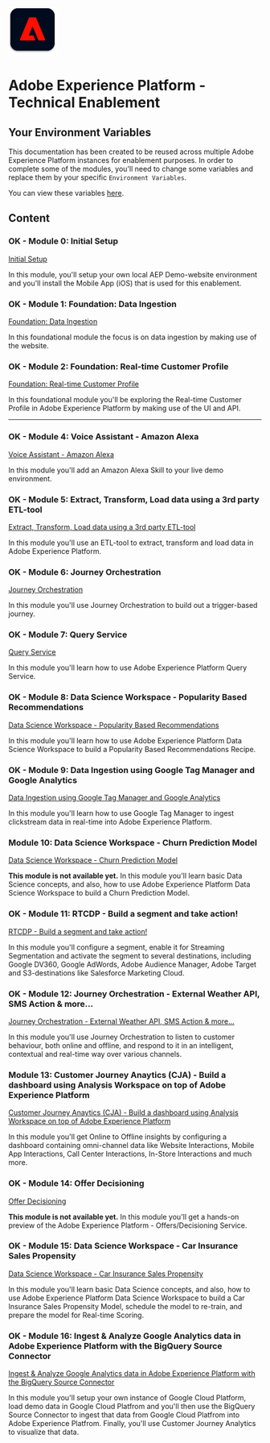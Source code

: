 
![Platform](./platformlogo.png)

# Adobe Experience Platform - Technical Enablement

## Your Environment Variables

This documentation has been created to be reused across multiple Adobe Experience Platform instances for enablement purposes.
In order to complete some of the modules, you'll need to change some variables and replace them by your specific ``Environment Variables``.

You can view these variables [here](./environment.md).

## Content

### OK - Module 0: Initial Setup

[Initial Setup](./modules/module0/README.md)

In this module, you'll setup your own local AEP Demo-website environment and you'll install the Mobile App (iOS) that is used for this enablement.

### OK - Module 1: Foundation: Data Ingestion

[Foundation: Data Ingestion](./modules/module1/README.md)

In this foundational module the focus is on data ingestion by making use of the website.

### OK - Module 2: Foundation: Real-time Customer Profile

[Foundation: Real-time Customer Profile](./modules/module2/README.md)

In this foundational module you'll be exploring the Real-time Customer Profile in Adobe Experience Platform by making use of the UI and API.

---

### OK - Module 4: Voice Assistant - Amazon Alexa

[Voice Assistant - Amazon Alexa](./modules/module4/README.md)

In this module you'll add an Amazon Alexa Skill to your live demo environment.

### OK - Module 5: Extract, Transform, Load data using a 3rd party ETL-tool

[Extract, Transform, Load data using a 3rd party ETL-tool](./modules/module5/README.md)

In this module you'll use an ETL-tool to extract, transform and load data in Adobe Experience Platform.

### OK - Module 6: Journey Orchestration

[Journey Orchestration](./modules/module6/README.md)

In this module you'll use Journey Orchestration to build out a trigger-based journey.

### OK - Module 7: Query Service

[Query Service](./modules/module7/README.md)

In this module you'll learn how to use Adobe Experience Platform Query Service.

### OK - Module 8: Data Science Workspace - Popularity Based Recommendations

[Data Science Workspace - Popularity Based Recommendations](./modules/module8/README.md)

In this module you'll learn how to use Adobe Experience Platform Data Science Workspace to build a Popularity Based Recommendations Recipe.

### OK - Module 9: Data Ingestion using Google Tag Manager and Google Analytics

[Data Ingestion using Google Tag Manager and Google Analytics](./modules/module9/README.md)

In this module you'll learn how to use Google Tag Manager to ingest clickstream data in real-time into Adobe Experience Platform.

### Module 10: Data Science Workspace - Churn Prediction Model

[Data Science Workspace - Churn Prediction Model](./modules/module10/README.md)

**This module is not available yet.** In this module you'll learn basic Data Science concepts, and also, how to use Adobe Experience Platform Data Science Workspace to build a Churn Prediction Model.

### OK - Module 11: RTCDP - Build a segment and take action!

[RTCDP - Build a segment and take action!](./modules/module11/README.md)

In this module you'll configure a segment, enable it for Streaming Segmentation and activate the segment to several destinations, including Google DV360, Google AdWords, Adobe Audience Manager, Adobe Target and S3-destinations like Salesforce Marketing Cloud.

### OK - Module 12: Journey Orchestration - External Weather API, SMS Action & more...

[Journey Orchestration - External Weather API, SMS Action & more...](./modules/module12/README.md)

In this module you'll use Journey Orchestration to listen to customer behaviour, both online and offline, and respond to it in an intelligent, contextual and real-time way over various channels.

### Module 13: Customer Journey Anaytics (CJA) - Build a dashboard using Analysis Workspace on top of Adobe Experience Platform

[Customer Journey Anaytics (CJA) - Build a dashboard using Analysis Workspace on top of Adobe Experience Platform](./modules/module13/README.md)

In this module you'll get Online to Offline insights by configuring a dashboard containing omni-channel data like Website Interactions, Mobile App Interactions, Call Center Interactions, In-Store Interactions and much more.

### OK - Module 14: Offer Decisioning

[Offer Decisioning](./modules/module14/README.md)

**This module is not available yet.** In this module you'll get a hands-on preview of the Adobe Experience Platform - Offers/Decisioning Service.

### OK - Module 15: Data Science Workspace - Car Insurance Sales Propensity

[Data Science Workspace - Car Insurance Sales Propensity](./modules/module15/README.md)

In this module you'll learn basic Data Science concepts, and also, how to use Adobe Experience Platform Data Science Workspace to build a Car Insurance Sales Propensity Model, schedule the model to re-train, and prepare the model for Real-time Scoring.

### OK - Module 16: Ingest & Analyze Google Analytics data in Adobe Experience Platform with the BigQuery Source Connector

[Ingest & Analyze Google Analytics data in Adobe Experience Platform with the BigQuery Source Connector](./modules/module16/README.md)

In this module you'll setup your own instance of Google Cloud Platform, load demo data in Google Cloud Platfrom and you'll then use the BigQuery Source Connector to ingest that data from Google Cloud Platfrom into Adobe Experience Platfrom. Finally, you'll use Customer Journey Analytics to visualize that data.
